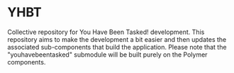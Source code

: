 # YHBT

Collective repository for You Have Been Tasked! development. This repository aims to make the development a bit easier and then updates the associated sub-components that build the application. Please note that the "youhavebeentasked" submodule will be built purely on the Polymer components.
